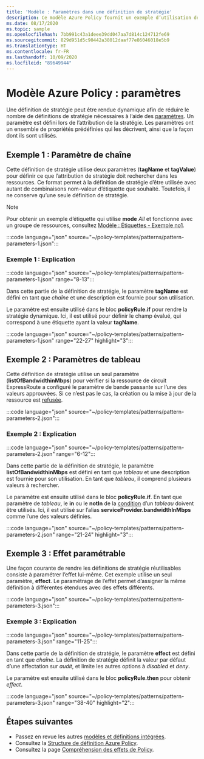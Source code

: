 ```yaml
---
title: 'Modèle : Paramètres dans une définition de stratégie'
description: Ce modèle Azure Policy fournit un exemple d’utilisation des paramètres de chaîne et de tableau dans une définition de stratégie, ainsi que du paramétrage de l’effet.
ms.date: 08/17/2020
ms.topic: sample
ms.openlocfilehash: 7bb991c43a1deee39dd047aa7d814c124712fe69
ms.sourcegitcommit: 829d951d5c90442a38012daaf77e86046018e5b9
ms.translationtype: HT
ms.contentlocale: fr-FR
ms.lasthandoff: 10/09/2020
ms.locfileid: "89649944"
---
```

# <a name="azure-policy-pattern-parameters"></a>Modèle Azure Policy : paramètres

Une définition de stratégie peut être rendue dynamique afin de réduire le nombre de définitions de stratégie nécessaires à l’aide des [paramètres](../concepts/definition-structure.md#parameters). Un paramètre est défini lors de l’attribution de la stratégie. Les paramètres ont un ensemble de propriétés prédéfinies qui les décrivent, ainsi que la façon dont ils sont utilisés.

## <a name="sample-1-string-parameters"></a>Exemple 1 : Paramètre de chaîne

Cette définition de stratégie utilise deux paramètres (**tagName** et **tagValue**) pour définir ce que l’attribution de stratégie doit rechercher dans les ressources. Ce format permet à la définition de stratégie d’être utilisée avec autant de combinaisons nom-valeur d’étiquette que souhaité. Toutefois, il ne conserve qu’une seule définition de stratégie.

> [!NOTE]
> Pour obtenir un exemple d’étiquette qui utilise **mode** _All_ et fonctionne avec un groupe de ressources, consultez [Modèle : Étiquettes - Exemple no1](./pattern-tags.md#sample-1-parameterize-tags).

:::code language="json" source="~/policy-templates/patterns/pattern-parameters-1.json":::

### <a name="sample-1-explanation"></a>Exemple 1 : Explication

:::code language="json" source="~/policy-templates/patterns/pattern-parameters-1.json" range="8-13":::

Dans cette partie de la définition de stratégie, le paramètre **tagName** est défini en tant que _chaîne_ et une description est fournie pour son utilisation.

Le paramètre est ensuite utilisé dans le bloc **policyRule.if** pour rendre la stratégie dynamique. Ici, il est utilisé pour définir le champ évalué, qui correspond à une étiquette ayant la valeur **tagName**.

:::code language="json" source="~/policy-templates/patterns/pattern-parameters-1.json" range="22-27" highlight="3":::

## <a name="sample-2-array-parameters"></a>Exemple 2 : Paramètres de tableau

Cette définition de stratégie utilise un seul paramètre (**listOfBandwidthinMbps**) pour vérifier si la ressource de circuit ExpressRoute a configuré le paramètre de bande passante sur l’une des valeurs approuvées. Si ce n’est pas le cas, la création ou la mise à jour de la ressource est [refusée](../concepts/effects.md#deny).

:::code language="json" source="~/policy-templates/patterns/pattern-parameters-2.json":::

### <a name="sample-2-explanation"></a>Exemple 2 : Explication

:::code language="json" source="~/policy-templates/patterns/pattern-parameters-2.json" range="6-12":::

Dans cette partie de la définition de stratégie, le paramètre **listOfBandwidthinMbps** est défini en tant que _tableau_ et une description est fournie pour son utilisation. En tant que _tableau_, il comprend plusieurs valeurs à rechercher.

Le paramètre est ensuite utilisé dans le bloc **policyRule.if**. En tant que paramètre de _tableau_, le **in** ou le **notIn** de la [condition](../concepts/definition-structure.md#conditions) d’un _tableau_
 doivent être utilisés.
Ici, il est utilisé sur l’alias **serviceProvider.bandwidthInMbps** comme l’une des valeurs définies.

:::code language="json" source="~/policy-templates/patterns/pattern-parameters-2.json" range="21-24" highlight="3":::

## <a name="sample-3-parameterized-effect"></a>Exemple 3 : Effet paramétrable

Une façon courante de rendre les définitions de stratégie réutilisables consiste à paramétrer l’effet lui-même. Cet exemple utilise un seul paramètre, **effect**. Le paramétrage de l’effet permet d’assigner la même définition à différentes étendues avec des effets différents.

:::code language="json" source="~/policy-templates/patterns/pattern-parameters-3.json":::

### <a name="sample-3-explanation"></a>Exemple 3 : Explication

:::code language="json" source="~/policy-templates/patterns/pattern-parameters-3.json" range="11-25":::

Dans cette partie de la définition de stratégie, le paramètre **effect** est défini en tant que _chaîne_. La définition de stratégie définit la valeur par défaut d’une affectation sur _audit_, et limite les autres options à _disabled_ et _deny_.

Le paramètre est ensuite utilisé dans le bloc **policyRule.then** pour obtenir _effect_.

:::code language="json" source="~/policy-templates/patterns/pattern-parameters-3.json" range="38-40" highlight="2":::

## <a name="next-steps"></a>Étapes suivantes

- Passez en revue les autres [modèles et définitions intégrées](./index.md).
- Consultez la [Structure de définition Azure Policy](../concepts/definition-structure.md).
- Consultez la page [Compréhension des effets de Policy](../concepts/effects.md).